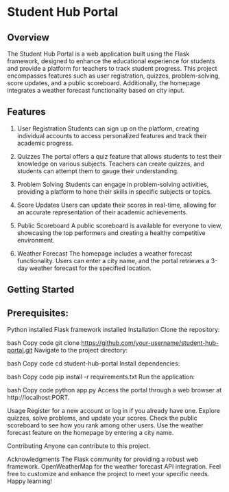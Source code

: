 # Student Hub Portal
## Overview
The Student Hub Portal is a web application built using the Flask framework, designed to enhance the educational experience for students and provide a platform for teachers to track student progress. This project encompasses features such as user registration, quizzes, problem-solving, score updates, and a public scoreboard. Additionally, the homepage integrates a weather forecast functionality based on city input.

## Features
1. User Registration
Students can sign up on the platform, creating individual accounts to access personalized features and track their academic progress.

2. Quizzes
The portal offers a quiz feature that allows students to test their knowledge on various subjects. Teachers can create quizzes, and students can attempt them to gauge their understanding.

3. Problem Solving
Students can engage in problem-solving activities, providing a platform to hone their skills in specific subjects or topics.

4. Score Updates
Users can update their scores in real-time, allowing for an accurate representation of their academic achievements.

5. Public Scoreboard
A public scoreboard is available for everyone to view, showcasing the top performers and creating a healthy competitive environment.

6. Weather Forecast
The homepage includes a weather forecast functionality. Users can enter a city name, and the portal retrieves a 3-day weather forecast for the specified location.

## Getting Started

## Prerequisites:
Python installed
Flask framework installed
Installation
Clone the repository:

bash
Copy code
git clone https://github.com/your-username/student-hub-portal.git
Navigate to the project directory:

bash
Copy code
cd student-hub-portal
Install dependencies:

bash
Copy code
pip install -r requirements.txt
Run the application:

bash
Copy code
python app.py
Access the portal through a web browser at http://localhost:PORT.

Usage
Register for a new account or log in if you already have one.
Explore quizzes, solve problems, and update your scores.
Check the public scoreboard to see how you rank among other users.
Use the weather forecast feature on the homepage by entering a city name.

Contributing
Anyone can contribute to this project.

Acknowledgments
The Flask community for providing a robust web framework.
OpenWeatherMap for the weather forecast API integration.
Feel free to customize and enhance the project to meet your specific needs. Happy learning!
